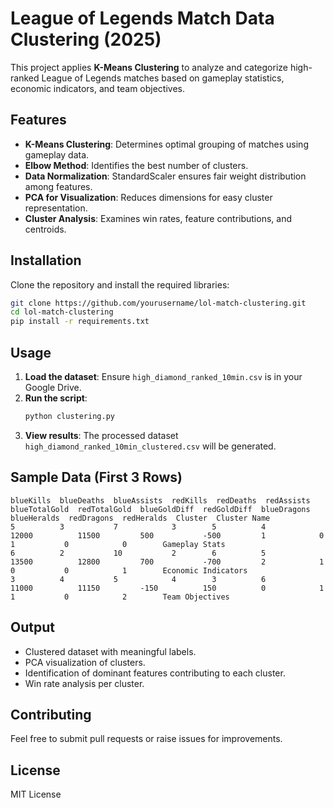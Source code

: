# League of Legends Match Data Clustering (2025)

This project applies **K-Means Clustering** to analyze and categorize high-ranked League of Legends matches based on gameplay statistics, economic indicators, and team objectives.

## Features
- **K-Means Clustering**: Determines optimal grouping of matches using gameplay data.
- **Elbow Method**: Identifies the best number of clusters.
- **Data Normalization**: StandardScaler ensures fair weight distribution among features.
- **PCA for Visualization**: Reduces dimensions for easy cluster representation.
- **Cluster Analysis**: Examines win rates, feature contributions, and centroids.

## Installation
Clone the repository and install the required libraries:
```bash
git clone https://github.com/yourusername/lol-match-clustering.git
cd lol-match-clustering
pip install -r requirements.txt
```

## Usage
1. **Load the dataset**: Ensure `high_diamond_ranked_10min.csv` is in your Google Drive.
2. **Run the script**:
    ```python
    python clustering.py
    ```
3. **View results**: The processed dataset `high_diamond_ranked_10min_clustered.csv` will be generated.

## Sample Data (First 3 Rows)
```
blueKills  blueDeaths  blueAssists  redKills  redDeaths  redAssists  blueTotalGold  redTotalGold  blueGoldDiff  redGoldDiff  blueDragons  blueHeralds  redDragons  redHeralds  Cluster  Cluster Name
5          3           7            3        5          4           12000          11500         500           -500         1            0            1           0            0        Gameplay Stats
6          2           10           2        6          5           13500          12800         700           -700         2            1            0           0            1        Economic Indicators
3          4           5            4        3          6           11000          11150         -150          150          0            1            1           0            2        Team Objectives
```

## Output
- Clustered dataset with meaningful labels.
- PCA visualization of clusters.
- Identification of dominant features contributing to each cluster.
- Win rate analysis per cluster.

## Contributing
Feel free to submit pull requests or raise issues for improvements.

## License
MIT License

